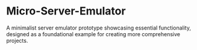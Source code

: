 # Micro-Server-Emulator
A minimalist server emulator prototype showcasing essential functionality, designed as a foundational example for creating more comprehensive projects.
